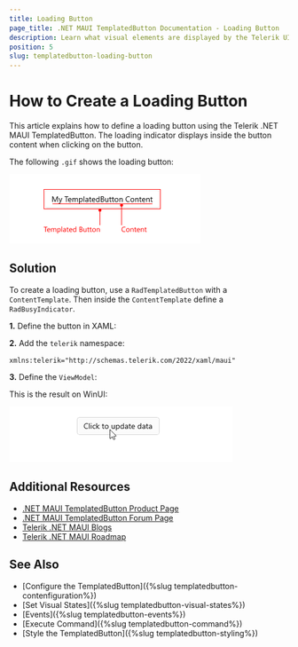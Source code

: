 ```yaml
---
title: Loading Button
page_title: .NET MAUI TemplatedButton Documentation - Loading Button
description: Learn what visual elements are displayed by the Telerik UI for .NET MAUI TemplatedButton, and see how these elements build the visual structure of the control.
position: 5
slug: templatedbutton-loading-button
---
```


# How to Create a Loading Button

This article explains how to define a loading button using the Telerik .NET MAUI TemplatedButton. The loading indicator displays inside the button content when clicking on the button. 

The following `.gif` shows the loading button:

![.NET MAUI TemplatedButton Loading Button](images/templatedbutton-visual-structure.png "Loading Button")

## Solution

To create a loading button, use a `RadTemplatedButton` with a `ContentTemplate`. Then inside the `ContentTemplate` define a `RadBusyIndicator`.

**1.** Define the button in XAML:

<snippet id='templatedbutton-loadingbutton' />

**2.** Add the `telerik` namespace:

```XAML
xmlns:telerik="http://schemas.telerik.com/2022/xaml/maui"
```

**3.** Define the `ViewModel`:

<snippet id='loadingbutton-viewmodel' />

This is the result on WinUI:

![.NET MAUI TemplatedButton Loading Button](images/templatedbutton-loading-button.gif "TemplatedButton for .NET MAUI")

## Additional Resources

- [.NET MAUI TemplatedButton Product Page](https://www.telerik.com/maui-ui/templatedbutton)
- [.NET MAUI TemplatedButton Forum Page](https://www.telerik.com/forums/maui?tagId=2057)
- [Telerik .NET MAUI Blogs](https://www.telerik.com/blogs/mobile-net-maui)
- [Telerik .NET MAUI Roadmap](https://www.telerik.com/support/whats-new/maui-ui/roadmap)

## See Also

- [Configure the TemplatedButton]({%slug templatedbutton-contenfiguration%})
- [Set Visual States]({%slug templatedbutton-visual-states%})
- [Events]({%slug templatedbutton-events%})
- [Execute Command]({%slug templatedbutton-command%})
- [Style the TemplatedButton]({%slug templatedbutton-styling%})